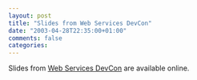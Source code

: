 ```yaml
---
layout: post
title: "Slides from Web Services DevCon"
date: "2003-04-28T22:35:00+01:00"
comments: false
categories: 
---
```


<p>Slides from <a href="http://www.sellsbrothers.com/conference/" title="Web Services DevCon">Web Services DevCon</a> are available online.</p>

